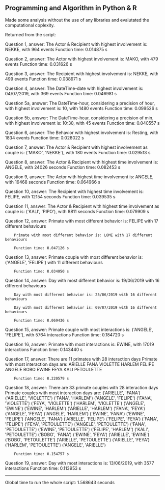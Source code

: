 ## Programming and Algorithm in Python & R

Made some analysis without the use of any libraries and evalutated the computational coplexity.



Returned from the script:

Question 1, answer:
        The Actor & Recipient with highest involvement is: NEKKE, with 964 events
        Function time: 0.014875 s

Question 2, answer:
        The Actor with highest involvement is: MAKO, with 479 events
        Function time: 0.031626 s

Question 3, answer:
        The Recipient with highest involvement is: NEKKE, with 499 events
        Function time: 0.038971 s

Question 4, answer:
        The DateTime-date with highest involvement is: 04/07/2019, with 369 events
        Function time: 0.046981 s

Question 5a, answer:
        The DateTime-hour, considering a precision of hour, with highest involvement is: 10, with 1480 events
        Function time: 0.099526 s

Question 5b, answer:
        The DateTime-hour, considering a precision of min, with highest involvement is: 10:30, with 45 events
        Function time: 0.040557 s

Question 6, answer:
        The Behavior with highest involvement is: Resting, with 1834 events
        Function time: 0.028022 s

Question 7, answer:
        The Actor & Recipient with highest involvement as couple is: ('MAKO', 'NEKKE'), with 180 events
        Function time: 0.029513 s

Question 8, answer:
        The Actor & Recipient with highest time involvement is: ANGELE, with 24026 seconds
        Function time: 0.082453 s

Question 9, answer:
        The Actor with highest time involvement is: ANGELE, with 16468 seconds
        Function time: 0.064966 s

Question 10, answer:
        The Recipient with highest time involvement is: FELIPE, with 12154 seconds
        Function time: 0.039535 s

Question 11, answer:
        The Actor & Recipient with highest time involvement as couple is: ('KALI', 'PIPO'), with 8811 seconds
        Function time: 0.079909 s

Question 12, answer:
        Primate with most different behavior is: FELIPE with 17 different behaviours

        Primate with most different behavior is: LOME with 17 different behaviours

        Function time: 0.047126 s

Question 13, answer:
        Primate couple with most different behavior is: ('ANGELE', 'FELIPE') with 11 different behaviours

        Function time: 0.034050 s

Question 14, answer:
        Day with most different behavior is: 19/06/2019 with 16 different behaviours

        Day with most different behavior is: 25/06/2019 with 16 different behaviours

        Day with most different behavior is: 09/07/2019 with 16 different behaviours

        Function time: 0.069436 s

Question 15, answer:
        Primate couple with most interactions is: ('ANGELE', 'FELIPE'), with 5764 interactions
        Function time: 0.184720 s

Question 16, answer:
        Primate with most interactions is: EWINE, with 17019 interactions
        Function time: 0.143440 s

Question 17, answer:
        There are 11 primates with 28 interaction days
        Primate with most interaction days are:
        ARIELLE         FANA            VIOLETTE
        HARLEM          FELIPE          ANGELE
        BOBO            EWINE           FEYA
        KALI            PETOULETTE

        Function time: 0.220579 s

Question 18, answer:
        There are 33 primate couples with 28 interaction days
        Primate couples with most interaction days are:
        ('ARIELLE', 'FANA')             ('ARIELLE', 'VIOLETTE')         ('FANA', 'HARLEM')
        ('ANGELE', 'FELIPE')            ('FANA', 'VIOLETTE')            ('FEYA', 'VIOLETTE')
        ('HARLEM', 'VIOLETTE')          ('ANGELE', 'EWINE')             ('EWINE', 'HARLEM')
        ('ARIELLE', 'HARLEM')           ('FANA', 'FEYA')                ('ANGELE', 'FEYA')
        ('ANGELE', 'HARLEM')            ('EWINE', 'FANA')               ('EWINE', 'FELIPE')
        ('ANGELE', 'FANA')              ('ARIELLE', 'FELIPE')           ('FELIPE', 'FEYA')
        ('FANA', 'FELIPE')              ('FEYA', 'PETOULETTE')          ('ANGELE', 'PETOULETTE')
        ('FANA', 'PETOULETTE')          ('EWINE', 'PETOULETTE')         ('FELIPE', 'HARLEM')
        ('KALI', 'PETOULETTE')          ('BOBO', 'FANA')                ('EWINE', 'FEYA')
        ('ARIELLE', 'EWINE')            ('BOBO', 'PETOULETTE')          ('ARIELLE', 'PETOULETTE')
        ('ARIELLE', 'FEYA')             ('HARLEM', 'PETOULETTE')                ('ANGELE', 'ARIELLE')


        Function time: 0.154757 s

Question 19, answer:
        Day with most interactions is: 13/06/2019, with 3577 interactions
        Function time: 0.113953 s

---------------------------------------------------

Global time to run the whole script: 1.568643 seconds
